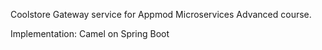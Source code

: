 Coolstore Gateway service for Appmod Microservices Advanced course.

Implementation: Camel on Spring Boot